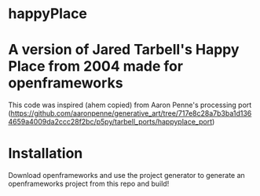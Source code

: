 # happyPlace

# A version of Jared Tarbell's Happy Place from 2004 made for openframeworks

This code was inspired (ahem copied) from Aaron Penne's processing port (https://github.com/aaronpenne/generative_art/tree/717e8c28a7b3ba1d1364659a4009da2ccc28f2bc/p5py/tarbell_ports/happyplace_port)

# Installation
Download openframeworks and use the project generator to generate an openframeworks project from this repo and build!

